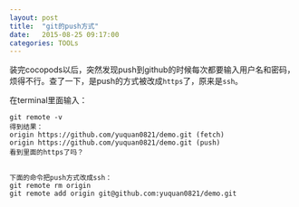 ```yaml
---     
layout: post     
title:  "git的push方式"     
date:   2015-08-25 09:17:00     
categories: TOOLs     
---     
```


装完cocopods以后，突然发现push到github的时候每次都要输入用户名和密码，烦得不行。查了一下，是push的方式被改成`https`了，原来是`ssh`。     

在terminal里面输入：  

```     
git remote -v        
得到结果：     
origin https://github.com/yuquan0821/demo.git (fetch)     
origin https://github.com/yuquan0821/demo.git (push)     
看到里面的https了吗？     


下面的命令把push方式改成ssh：     
git remote rm origin     
git remote add origin git@github.com:yuquan0821/demo.git     
```     



